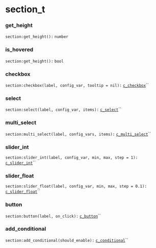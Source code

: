 # section\_t

### get\_height

`section:get_height():` `number`

### is\_hovered

`section:get_height():` `bool`

### checkbox

`section:checkbox(label, config_var, tooltip = nil):` [`c_checkbox`](components/c\_checkbox.md)``

### select

`section:select(label, config_var, items):` [`c_select`](components/c\_select.md)``

### multi\_select

`section:multi_select(label, config_vars, items):` [`c_multi_select`](components/c\_multi\_select.md)``

### slider\_int

`section:slider_int(label, config_var, min, max, step = 1):` [`c_slider_int`](components/c\_slider\_int.md)``

### slider\_float

`section:slider_float(label, config_var, min, max, step = 0.1):` [`c_slider_float`](components/c\_slider\_float.md)``

### button

`section:button(label, on_click):` [`c_button`](components/c\_button.md)``

### add\_conditional

`section:add_conditional(should_enable):` [`c_conditional`](components/c\_conditional.md)``
